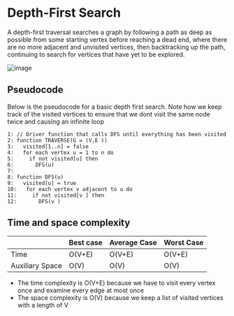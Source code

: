 # Depth-First Search
A depth-first traversal searches a graph by following a path as deep as possible from some starting vertex before reaching a dead end, where there are no more adjacent and unvisited vertices, then backtracking up the path, continuing to search for vertices that have yet to be explored.

![image](https://github.com/awat0045/FIT2004-notes/assets/140218451/ee75d3ae-867e-41cf-9040-308ed4b5c085)

## Pseudocode
Below is the pseudocode for a basic depth first search. Note how we keep track of the visited vertices to ensure that we dont visit the same node twice and causing an infinite loop
```
1: // Driver function that calls DFS until everything has been visited
2: function TRAVERSE(G = (V,E ))
3:   visited[1..n] = false
4:   for each vertex u = 1 to n do
5:     if not visited[u] then
6:       DFS(u)
7:
8: function DFS(u)
9:   visited[u] = true
10:   for each vertex v adjacent to u do
11:     if not visited[v ] then
12:       DFS(v )
```

## Time and space complexity 
|     |Best case|Average Case|Worst Case|
|---  |---------|------------|----------|
| Time |O(V+E)|O(V+E)|O(V+E)|
|Auxiliary Space|O(V)|O(V)|O(V)|
- The time complexity is O(V+E) because we have to visit every vertex once and examine every edge at most once
- The space complexity is O(V) because we keep a list of visited vertices with a length of V
